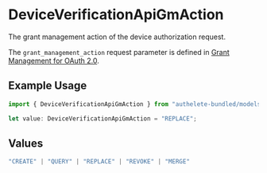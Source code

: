 # DeviceVerificationApiGmAction

The grant management action of the device authorization request.

The `grant_management_action` request parameter is defined in
[Grant Management for OAuth 2.0](https://openid.net/specs/fapi-grant-management.html).


## Example Usage

```typescript
import { DeviceVerificationApiGmAction } from "authelete-bundled/models/operations";

let value: DeviceVerificationApiGmAction = "REPLACE";
```

## Values

```typescript
"CREATE" | "QUERY" | "REPLACE" | "REVOKE" | "MERGE"
```
